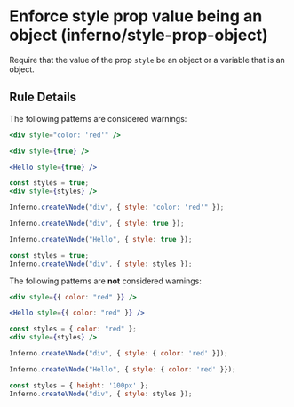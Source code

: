 # Enforce style prop value being an object (inferno/style-prop-object)

Require that the value of the prop `style` be an object or a variable that is
an object.

## Rule Details

The following patterns are considered warnings:

```jsx
<div style="color: 'red'" />

<div style={true} />

<Hello style={true} />

const styles = true;
<div style={styles} />
```

```js
Inferno.createVNode("div", { style: "color: 'red'" });

Inferno.createVNode("div", { style: true });

Inferno.createVNode("Hello", { style: true });

const styles = true;
Inferno.createVNode("div", { style: styles });
```


The following patterns are **not** considered warnings:

```jsx
<div style={{ color: "red" }} />

<Hello style={{ color: "red" }} />

const styles = { color: "red" };
<div style={styles} />
```

```js
Inferno.createVNode("div", { style: { color: 'red' }});

Inferno.createVNode("Hello", { style: { color: 'red' }});

const styles = { height: '100px' };
Inferno.createVNode("div", { style: styles });
```
